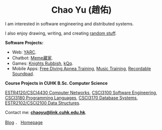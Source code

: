 <h1 align="center">Chao Yu (趙佑)</h1>

I am interested in software engineering and distributed systems.

I also enjoy drawing, writing, and creating [random stuff](https://shinerightstudio.com/projects/).

**Software Projects:**

* Web: [YARC](https://github.com/YuChaoGithub/YARC).
* Chatbot: [Meme藏家](https://github.com/YuChaoGithub/meme-linebot).
* Games: [Knights Rubbish](https://github.com/YuChaoGithub/Knights-Rubbish), [kQq](https://github.com/YuChaoGithub/kqq).
* Mobile Apps: [Free Diving Apnea Training](https://github.com/YuChaoGithub/flutter-apnea-app), [Music Training](https://github.com/YuChaoGithub/music-training), [Recordable Soundpad](https://github.com/YuChaoGithub/recordable-launchpad).

**Course Projects in CUHK B.Sc. Computer Science**

[ESTR4120/CSCI4430 Computer Networks](https://github.com/YuChaoGithub/ESTR4120), [CSCI3100 Software Engineering](https://github.com/YuChaoGithub/CSCI3100-Project), [CSCI3180 Programming Languages](https://github.com/YuChaoGithub/CSCI3180-Assignments), [CSCI3170 Database Systems](https://github.com/YuChaoGithub/CSCI3170-Project), [ESTR2102/CSCI2100 Data Structures](https://github.com/YuChaoGithub/CUHK-CSCI2100-ESTR2102).

Contact me: **chaoyu@link.cuhk.edu.hk**.

[Blog](https://shinerightstudio.com/) ． [Homepage](https://yuchao.page)

